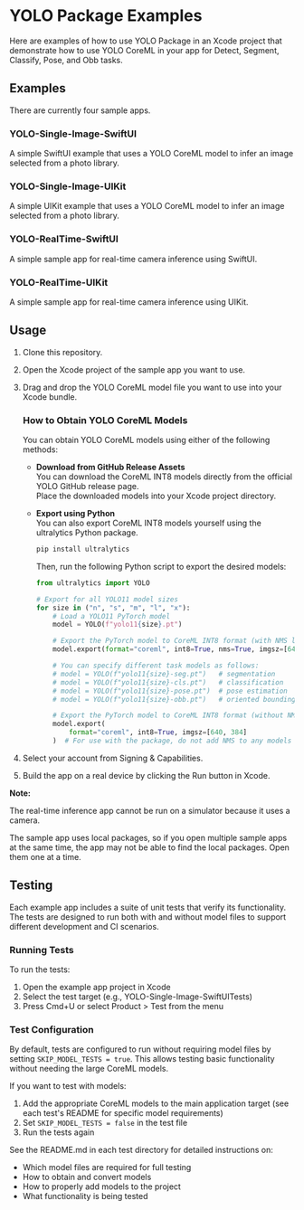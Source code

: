 # YOLO Package Examples

Here are examples of how to use YOLO Package in an Xcode project that demonstrate how to use YOLO CoreML in your app for Detect, Segment, Classify, Pose, and Obb tasks.

## Examples

There are currently four sample apps.

### YOLO-Single-Image-SwiftUI

A simple SwiftUI example that uses a YOLO CoreML model to infer an image selected from a photo library.

### YOLO-Single-Image-UIKit

A simple UIKit example that uses a YOLO CoreML model to infer an image selected from a photo library.

### YOLO-RealTime-SwiftUI

A simple sample app for real-time camera inference using SwiftUI.

### YOLO-RealTime-UIKit

A simple sample app for real-time camera inference using UIKit.

## Usage

1. Clone this repository.

2. Open the Xcode project of the sample app you want to use.

3. Drag and drop the YOLO CoreML model file you want to use into your Xcode bundle.

   ### How to Obtain YOLO CoreML Models

   You can obtain YOLO CoreML models using either of the following methods:

   - **Download from GitHub Release Assets**  
     You can download the CoreML INT8 models directly from the official YOLO GitHub release page.  
     Place the downloaded models into your Xcode project directory.

   - **Export using Python**  
     You can also export CoreML INT8 models yourself using the ultralytics Python package.

     ```bash
     pip install ultralytics
     ```

     Then, run the following Python script to export the desired models:

     ```python
     from ultralytics import YOLO

     # Export for all YOLO11 model sizes
     for size in ("n", "s", "m", "l", "x"):
         # Load a YOLO11 PyTorch model
         model = YOLO(f"yolo11{size}.pt")

         # Export the PyTorch model to CoreML INT8 format (with NMS layers)
         model.export(format="coreml", int8=True, nms=True, imgsz=[640, 384])

         # You can specify different task models as follows:
         # model = YOLO(f"yolo11{size}-seg.pt")   # segmentation
         # model = YOLO(f"yolo11{size}-cls.pt")   # classification
         # model = YOLO(f"yolo11{size}-pose.pt")  # pose estimation
         # model = YOLO(f"yolo11{size}-obb.pt")   # oriented bounding box

         # Export the PyTorch model to CoreML INT8 format (without NMS layers)
         model.export(
             format="coreml", int8=True, imgsz=[640, 384]
         )  # For use with the package, do not add NMS to any models other than detection.
     ```

4. Select your account from Signing & Capabilities.

5. Build the app on a real device by clicking the Run button in Xcode.

**Note:**

The real-time inference app cannot be run on a simulator because it uses a camera.

The sample app uses local packages, so if you open multiple sample apps at the same time, the app may not be able to find the local packages. Open them one at a time.

## Testing

Each example app includes a suite of unit tests that verify its functionality. The tests are designed to run both with and without model files to support different development and CI scenarios.

### Running Tests

To run the tests:

1. Open the example app project in Xcode
2. Select the test target (e.g., YOLO-Single-Image-SwiftUITests)
3. Press Cmd+U or select Product > Test from the menu

### Test Configuration

By default, tests are configured to run without requiring model files by setting `SKIP_MODEL_TESTS = true`. This allows testing basic functionality without needing the large CoreML models.

If you want to test with models:

1. Add the appropriate CoreML models to the main application target (see each test's README for specific model requirements)
2. Set `SKIP_MODEL_TESTS = false` in the test file
3. Run the tests again

See the README.md in each test directory for detailed instructions on:

- Which model files are required for full testing
- How to obtain and convert models
- How to properly add models to the project
- What functionality is being tested
